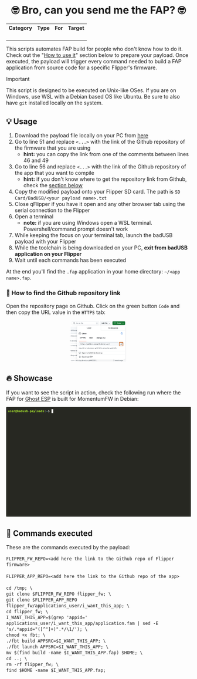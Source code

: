 <div align="center">
    <h1>🤓 Bro, can you send me the FAP? 🤓</h1>
    <table>
        <tr align="center">
            <td><b>Category</b></td>
            <td><b>Type</b></td>
            <td><b>For</b></td>
            <td><b>Target</b></td>
        </tr>
        <tr align="center">
            <td><img src="https://img.shields.io/badge/-%F0%9F%A4%96%20Execution-blue?style=for-the-badge&labelColor=blue" alt="" /></td>
            <td><img src="https://img.shields.io/badge/-%E2%9A%92%EF%B8%8F%20Benign-009432?style=for-the-badge&labelColor=009432" alt="" /></td>
            <td><img src="https://img.shields.io/badge/-%F0%9F%90%AC%20Flipper-FF8200?style=for-the-badge&labelColor=FF8200" alt="" /></td>
            <td><img src="https://img.shields.io/badge/Linux-FCC624?style=for-the-badge&logo=linux&logoColor=black" alt="" /></td>
        </tr>
    </table>
</div>

This scripts automates FAP build for people who don't know how to do it. Check out the "[How to use it](#-how-to-use-it)" section below to prepare your payload. Once executed, the payload will trigger every command needed to build a FAP application from source code for a specific Flipper's firmware.

> [!IMPORTANT]
> This script is designed to be executed on Unix-like OSes. If you are on Windows, use WSL with a Debian based OS like Ubuntu. Be sure to also have `git` installed locally on the system.

## 💡 Usage
1. Download the payload file locally on your PC from [here](https://raw.githubusercontent.com/cyberartemio/badusb-payloads/refs/heads/main/execution/bro_can_you_send_me_the_fap/payload_for_flipper.txt)
2. Go to line 51 and replace `<...>` with the link of the Github repository of the firmware that you are using
    - **hint:** you can copy the link from one of the comments between lines 46 and 49
3. Go to line 56 and replace `<...>` with the link of the Github repository of the app that you want to compile
    - **hint:** if you don't know where to get the repository link from Github, check the [section below](#how-to-find-the-github-repository-link)
4. Copy the modified payload onto your Flipper SD card. The path is `SD Card/BadUSB/<your payload name>.txt`
5. Close qFlipper if you have it open and any other browser tab using the serial connection to the Flipper
6. Open a terminal
    - **note:** if you are using Windows open a WSL terminal. Powershell/command prompt doesn't work
7. While keeping the focus on your terminal tab, launch the badUSB payload with your Flipper
8. While the toolchain is being downloaded on your PC, **exit from badUSB application on your Flipper**
9. Wait until each commands has been executed

At the end you'll find the `.fap` application in your home directory: `~/<app name>.fap`.

### 🔎 How to find the Github repository link
Open the repository page on Github. Click on the green button `Code` and then copy the URL value in the `HTTPS` tab:

<div align="center">
    <img width="30%" src="../../.github/assets/resources/clone-repo.png" alt="showcase" />
</div>

## 🔥 Showcase
If you want to see the script in action, check the following run where the FAP for [Ghost ESP](https://github.com/Spooks4576/ghost_esp_app) is built for MomentumFW in Debian:

<div align="center">
    <img src="../../.github/assets/showcases/bro_can_you_send_me_the_fap.gif" alt="showcase" />
</div>

## 🤖 Commands executed
These are the commands executed by the payload:
```shell
FLIPPER_FW_REPO=<add here the link to the Github repo of Flipper firmware>

FLIPPER_APP_REPO=<add here the link to the Github repo of the app>

cd /tmp; \
git clone $FLIPPER_FW_REPO flipper_fw; \
git clone $FLIPPER_APP_REPO flipper_fw/applications_user/i_want_this_app; \
cd flipper_fw; \
I_WANT_THIS_APP=$(grep 'appid=' applications_user/i_want_this_app/application.fam | sed -E 's/.*appid="([^"]+)".*/\1/'); \
chmod +x fbt; \
./fbt build APPSRC=$I_WANT_THIS_APP; \
./fbt launch APPSRC=$I_WANT_THIS_APP; \
mv $(find build -name $I_WANT_THIS_APP.fap) $HOME; \
cd ..; \
rm -rf flipper_fw; \
find $HOME -name $I_WANT_THIS_APP.fap;
```
